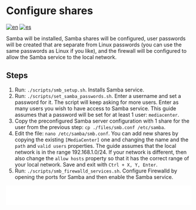 # Configure shares

[![en](https://img.shields.io/badge/lang-en-blue.svg)](Configure%20shares.md)
[![es](https://img.shields.io/badge/lang-es-blue.svg)](Configure%20shares.es.md)

Samba will be installed, Samba shares will be configured, user passwords will be created that are separate from Linux passwords (you can use the same passwords as Linux if you like), and the firewall will be configured to allow the Samba service to the local network.

## Steps

1. Run: `./scripts/smb_setup.sh`. Installs Samba service.
2. Run: `./scripts/set_samba_passwords.sh`. Enter a username and set a password for it. The script will keep asking for more users. Enter as many users you wish to have access to Samba service. This guide assumes that a password will be set for at least 1 user: `mediacenter`.
3. Copy the preconfigured Samba server configuration with 1 share for the user from the previous step: `cp ./files/smb.conf /etc/samba`.
4. Edit the file: `nano /etc/samba/smb.conf`. You can add new shares by copying the existing `[MediaCenter]` one and changing the name and the `path` and `valid users` properties. The guide assumes that the local network is in the range 192.168.1.0/24. If your network is different, then also change the `allow hosts` property so that it has the correct range of your local network. Save and exit with `Ctrl + X, Y, Enter`.
5. Run: `./scripts/smb_firewalld_services.sh`. Configure Firewalld by opening the ports for Samba and then enable the Samba service.

[<img width="33.3%" src="buttons/prev-Configure zfs.svg" alt="Configure ZFS">](Configure%20zfs.md)[<img width="33.3%" src="buttons/jump-Index.svg" alt="Index">](README.md)[<img width="33.3%" src="buttons/next-Install docker.svg" alt="Install Docker">](Install%20docker.md)
